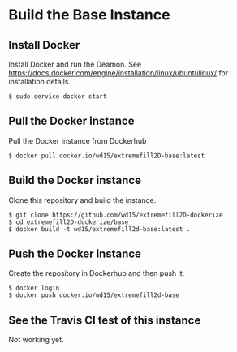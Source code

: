 # Build the Base Instance

## Install Docker

Install Docker and run the Deamon. See
https://docs.docker.com/engine/installation/linux/ubuntulinux/ for
installation details.

    $ sudo service docker start

## Pull the Docker instance

Pull the Docker Instance from Dockerhub

    $ docker pull docker.io/wd15/extremefill2D-base:latest

## Build the Docker instance

Clone this repository and build the instance.

    $ git clone https://github.com/wd15/extremefill2D-dockerize
    $ cd extremefill2D-dockerize/base
    $ docker build -t wd15/extremefill2d-base:latest .

## Push the Docker instance

Create the repository in Dockerhub and then push it.

    $ docker login
    $ docker push docker.io/wd15/extremefill2d-base

## See the Travis CI test of this instance

Not working yet.
